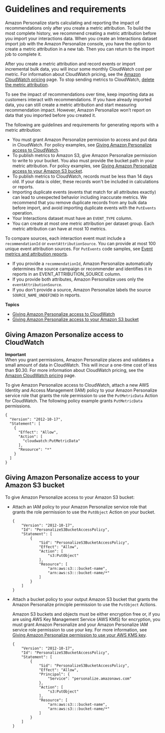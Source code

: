 # Guidelines and requirements<a name="metric-attribution-requirements"></a>

 Amazon Personalize starts calculating and reporting the impact of recommendations only after you create a metric attribution\. To build the most complete history, we recommend creating a metric attribution before you import your interactions data\. When you create an Interactions dataset import job with the Amazon Personalize console, you have the option to create a metric attribution in a new tab\. Then you can return to the import job to complete it\. 

 After you create a metric attribution and record events or import incremental bulk data, you will incur some monthly CloudWatch cost per metric\. For information about CloudWatch pricing, see the [Amazon CloudWatch pricing](https://aws.amazon.com/cloudwatch/pricing/) page\. To stop sending metrics to CloudWatch, [delete the metric attribution](deleting-metric-attribution.md)\.

 To see the impact of recommendations over time, keep importing data as customers interact with recommendations\. If you have already imported data, you can still create a metric attribution and start measuring recommendation impact\. However, Amazon Personalize won’t report on data that you imported before you created it\. 

The following are guidelines and requirements for generating reports with a metric attribution:
+ You must grant Amazon Personalize permission to access and put data in CloudWatch\. For policy examples, see [Giving Amazon Personalize access to CloudWatch](#metric-attribution-cw-permissions)\.
+ To publish metrics to Amazon S3, give Amazon Personalize permission to write to your bucket\. You also must provide the bucket path in your metric attribution\. For policy examples, see [Giving Amazon Personalize access to your Amazon S3 bucket](#metric-attribution-s3-permissions)\.
+  To publish metrics to CloudWatch, records must be less than 14 days old\. If your data is older, these records won't be included in calculations or reports\. 
+  Importing duplicate events \(events that match for all attributes exactly\) can lead to unexpected behavior including inaccurate metrics\. We recommend that you remove duplicate records from any bulk data before import, and avoid importing duplicate events with the `PutEvents` operation\. 
+ Your Interactions dataset must have an `EVENT_TYPE` column\.
+ You can create at most one metric attribution per dataset group\. Each metric attribution can have at most 10 metrics\.

To compare sources, each interaction event must include a `recommendationId` or `eventAttributionSource`\. You can provide at most 100 unique event attribution sources\. For `PutEvents` code samples, see [Event metrics and attribution reports](recording-events.md#event-metrics)\.
+  If you provide a `recommendationId`, Amazon Personalize automatically determines the source campaign or recommender and identifies it in reports in an EVENT\_ATTRIBUTION\_SOURCE column\. 
+  If you provide both attributes, Amazon Personalize uses only the `eventAttributionSource`\. 
+  If you don't provide a source, Amazon Personalize labels the source `SOURCE_NAME_UNDEFINED` in reports\. 

**Topics**
+ [Giving Amazon Personalize access to CloudWatch](#metric-attribution-cw-permissions)
+ [Giving Amazon Personalize access to your Amazon S3 bucket](#metric-attribution-s3-permissions)

## Giving Amazon Personalize access to CloudWatch<a name="metric-attribution-cw-permissions"></a>

**Important**  
When you grant permissions, Amazon Personalize places and validates a small amount of data in CloudWatch\. This will incur a one\-time cost of less than $0\.30\. For more information about CloudWatch pricing, see the [Amazon CloudWatch pricing](https://aws.amazon.com/cloudwatch/pricing/) page\.

To give Amazon Personalize access to CloudWatch, attach a new AWS Identity and Access Management \(IAM\) policy to your Amazon Personalize service role that grants the role permission to use the `PutMetricData` Action for CloudWatch\. The following policy example grants `PutMetricData` permissions\.

```
{
  "Version": "2012-10-17",
  "Statement": [
    {
      "Effect": "Allow",
      "Action": [
        "cloudwatch:PutMetricData"
      ],
      "Resource": "*"
    }
  ]
}
```

## Giving Amazon Personalize access to your Amazon S3 bucket<a name="metric-attribution-s3-permissions"></a>

 To give Amazon Personalize access to your Amazon S3 bucket:
+ Attach an IAM policy to your Amazon Personalize service role that grants the role permission to use the `PutObject` Action on your bucket\. 

  ```
  {
      "Version": "2012-10-17",
      "Id": "PersonalizeS3BucketAccessPolicy",
      "Statement": [
          {
              "Sid": "PersonalizeS3BucketAccessPolicy",
              "Effect": "Allow",
              "Action": [
                  "s3:PutObject"
              ],
              "Resource": [
                  "arn:aws:s3:::bucket-name",
                  "arn:aws:s3:::bucket-name/*"
              ]
          }
      ]
  }
  ```
+ Attach a bucket policy to your output Amazon S3 bucket that grants the Amazon Personalize principle permission to use the `PutObject` Actions\.

   Amazon S3 buckets and objects must be either encryption free or, if you are using AWS Key Management Service \(AWS KMS\) for encryption, you must grant Amazon Personalize and your Amazon Personalize IAM service role permission to use your key\. For more information, see [Giving Amazon Personalize permission to use your AWS KMS key](granting-personalize-key-access.md)\.

  ```
  {
      "Version": "2012-10-17",
      "Id": "PersonalizeS3BucketAccessPolicy",
      "Statement": [
          {
              "Sid": "PersonalizeS3BucketAccessPolicy",
              "Effect": "Allow",
              "Principal": {
                  "Service": "personalize.amazonaws.com"
              },
              "Action": [
                  "s3:PutObject"
              ],
              "Resource": [
                  "arn:aws:s3:::bucket-name",
                  "arn:aws:s3:::bucket-name/*"
              ]
          }
      ]
  }
  ```